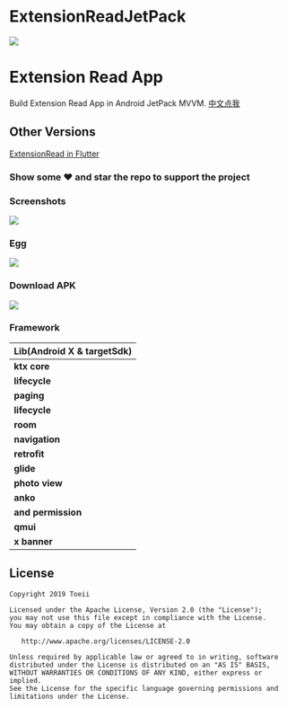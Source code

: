 # ExtensionReadJetPack

![](https://github.com/toeii/JetPackExampleApp_ExtensionRead/blob/master/images/icon_jetpack.png)
# Extension Read App

Build Extension Read App in Android JetPack MVVM.
[中文点我](https://github.com/toeii/JetPackExampleApp_ExtensionRead/blob/master/README_CN.md)

## Other Versions

[ExtensionRead in Flutter](https://github.com/toeii/FlutterExampleApp_ExtensionRead)

### Show some :heart: and star the repo to support the project

### Screenshots
![](https://github.com/toeii/JetPackExampleApp_ExtensionRead/tree/master/images/icon_screenshots.png)

### Egg
![](https://github.com/toeii/JetPackExampleApp_ExtensionRead/tree/master/images/jetpack_extension_read_egg.png)

### Download APK
![](https://github.com/toeii/JetPackExampleApp_ExtensionRead/tree/master/images/apk_download_code.png)

### Framework

| Lib(Android X & targetSdk) |
| -------------------------- |
| **ktx core**               |
| **lifecycle**              |
| **paging**                 |
| **lifecycle**              |
| **room**                   |
| **navigation**             |
| **retrofit**               |
| **glide**                  |
| **photo view**             |
| **anko**                   |
| **and permission**         |
| **qmui**                   |
| **x banner**               |

## License

    Copyright 2019 Toeii

    Licensed under the Apache License, Version 2.0 (the "License");
    you may not use this file except in compliance with the License.
    You may obtain a copy of the License at

       http://www.apache.org/licenses/LICENSE-2.0

    Unless required by applicable law or agreed to in writing, software
    distributed under the License is distributed on an "AS IS" BASIS,
    WITHOUT WARRANTIES OR CONDITIONS OF ANY KIND, either express or implied.
    See the License for the specific language governing permissions and
    limitations under the License.


